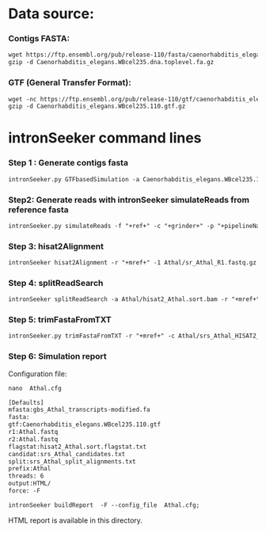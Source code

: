 Data source:
============

### Contigs FASTA: 

```diff
wget https://ftp.ensembl.org/pub/release-110/fasta/caenorhabditis_elegans/dna/Caenorhabditis_elegans.WBcel235.dna.toplevel.fa.gz
gzip -d Caenorhabditis_elegans.WBcel235.dna.toplevel.fa.gz
```

### GTF (General Transfer Format):


```diff
wget -nc https://ftp.ensembl.org/pub/release-110/gtf/caenorhabditis_elegans/Caenorhabditis_elegans.WBcel235.110.gtf.gz
gzip -d Caenorhabditis_elegans.WBcel235.110.gtf.gz

```

intronSeeker command lines
============================

### Step 1 : Generate contigs fasta

```diff
intronSeeker.py GTFbasedSimulation -a Caenorhabditis_elegans.WBcel235.110.gtf -r Caenorhabditis_elegans.WBcel235.dna.toplevel.fa -p "Athal" -o Athal
```

### Step2: Generate reads with intronSeeker simulateReads from reference fasta

```diff
intronSeeker.py simulateReads -f "+ref+" -c "+grinder+" -p "+pipelineName+" -o "+pipelineName
```

### Step 3: hisat2Alignment

```diff
intronSeeker hisat2Alignment -r "+mref+" -1 Athal/sr_Athal_R1.fastq.gz -2 Athal/sr_Athal_R2.fastq.gz -o Athal -p Athal

```

### Step 4: splitReadSearch

```diff
intronSeeker splitReadSearch -a Athal/hisat2_Athal.sort.bam -r "+mref+" -o Athal -p Athal

```

### Step 5: trimFastaFromTXT

```diff
intronSeeker.py trimFastaFromTXT -r "+mref+" -c Athal/srs_Athal_HISAT2_candidates.txt -o Athal/HISAT2_trim/ -p Athal


```

### Step 6: Simulation report


Configuration file:

```diff
nano  Athal.cfg
```


```diff
[Defaults]
mfasta:gbs_Athal_transcripts-modified.fa
fasta:
gtf:Caenorhabditis_elegans.WBcel235.110.gtf
r1:Athal.fastq
r2:Athal.fastq
flagstat:hisat2_Athal.sort.flagstat.txt
candidat:srs_Athal_candidates.txt
split:srs_Athal_split_alignments.txt
prefix:Athal
threads: 6                
output:HTML/
force: -F
```


```diff
intronSeeker buildReport  -F --config_file  Athal.cfg;

```

HTML report is available in this directory.